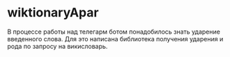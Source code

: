 # wiktionaryApar
В процессе работы над телегарм ботом понадобилось знать ударение введенного слова. 
Для это написана библиотека получения ударения и рода по запросу на викисловарь.
